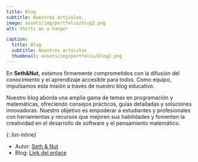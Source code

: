 ```yaml
---
title: Blog
subtitle: Nuestros artículos.
image: assets/img/portfolio/blog2.png
alt: Shirts on a hanger

caption:
  title: Blog
  subtitle: Nuestros artículos
  thumbnail: assets/img/portfolio/blog2.png
---
```


En **Seth&Nut**, estamos firmemente comprometidos con la difusión del conocimiento y el aprendizaje accesible para todos. Como equipo, impulsamos esta misión a través de nuestro blog educativo.

Nuestro blog aborda una amplia gama de temas en programación y matemáticas, ofreciendo consejos prácticos, guías detalladas y soluciones innovadoras. Nuestro objetivo es empoderar a estudiantes y profesionales con herramientas y recursos que mejoren sus habilidades y fomenten la creatividad en el desarrollo de software y el pensamiento matemático.

{:.list-inline}
- Autor: [Seth & Nut](https://seth-nut.github.io/resources/posts/)
- Blog: [Link del enlace](https://seth-nut.github.io/resources/posts/)

